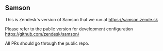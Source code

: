 ## Samson

This is Zendesk's version of Samson that we run at https://samson.zende.sk

Please refer to the public version for development configuration https://github.com/zendesk/samson/

All PRs should go through the public repo.
